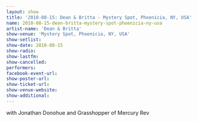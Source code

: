 ```yaml
---
layout: show
title: '2010-08-15: Dean & Britta - Mystery Spot, Phoenicia, NY, USA'
name: 2010-08-15-dean-britta-mystery-spot-phoenicia-ny-usa
artist-name: 'Dean & Britta'
show-venue: 'Mystery Spot, Phoenicia, NY, USA'
show-setlist: 
show-date: 2010-08-15
show-radio: 
show-lastfm: 
show-cancelled: 
performers: 
facebook-event-url: 
show-poster-url: 
show-ticket-url: 
show-venue-website: 
show-additional: 
---
```


with Jonathan Donohue and Grasshopper of Mercury Rev